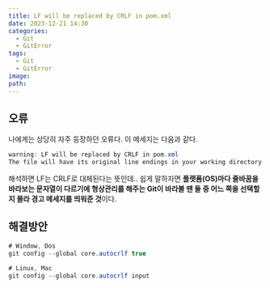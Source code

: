 ```yaml
---
title: LF will be replaced by CRLF in pom.xml
date: 2023-12-21 14:30
categories:
  - Git
  - GitError
tags:
  - Git
  - GitError
image: 
path:
---
```


## 오류

나에게는 상당히 자주 등장하던 오류다.
이 메세지는 다음과 같다.

```cs
warning: LF will be replaced by CRLF in pom.xml
The file will have its original line endings in your working directory
```

해석하면 LF는 CRLF로 대체된다는 뜻인데..
쉽게 말하자면 **플랫폼(OS)마다 줄바꿈을 바라보는 문자열이 다르기에 형상관리를 해주는 Git이 바라볼 땐 둘 중 어느 쪽을 선택할지 몰라 경고 메세지를 띄워준 것**이다.

## 해결방안
```cs
# Window, Dos
git config --global core.autocrlf true

# Linux, Mac
git config --global core.autocrlf input
```